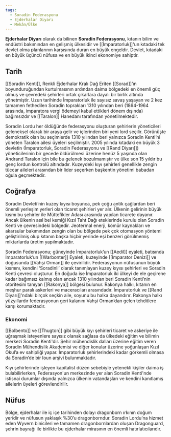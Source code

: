 ```yaml
---
tags:
  - Soradin Federasyonu
  - Ejderhalar Diyarı
  - Mekân/Ülke
---  
```

  
**Ejderhalar Diyarı** olarak da bilinen **Soradin Federasyonu**, kıtanın bilim ve endüstri bakımından en gelişmiş ülkesidir ve [[İmparatorluk]]'un kıtadaki tek devlet olma planlarının karşısında duran en büyük engeldir. Devlet, kıtadaki en büyük üçüncü nüfusa ve en büyük ikinci ekonomiye sahiptir.  
  
## Tarih  
[[Soradin Kenti]], Renkli Ejderhalar Kralı Dağ Eriten [[Sorad]]’ın boyunduruğundan kurtulmasının ardından daima bölgedeki en önemli güç olmuş ve çevredeki şehirleri ortak çıkarlara dayalı bir birlik altında yönetmiştir. Uzun tarihinde İmparatorluk ile sayısız savaş yaşayan ve 2 kez tamamen fethedilen Soradin toprakları 1310 yılından beri (1864-1964 arasında, imparatora vergi ödemeyi kabul ettikleri dönem dışında) bağımsızdır ve [[Taralon]] Hanedanı tarafından yönetilmektedir.  
  
Soradin Lordu her öldüğünde federasyonu oluşturan şehirlerin yöneticileri geleneksel olarak bir araya gelir ve içlerinden biri yeni lord seçilir. Görünüşte demokratik olan bu seçimlerde 1310 yılından beri yalnızca Soradin Kenti’ni yöneten Taralon ailesi üyeleri seçilmiştir. 2005 yılında kıtadaki en büyük 3 devletin (İmparatorluk, Soradin Federasyonu ve [[Rand Diyarı]]) yöneticilerinin bir gecede öldürülmesi üzerine henüz 5 yaşında olan Andrand Taralon için bile bu gelenek bozulmamıştır ve ülke son 15 yıldır bu genç lordun kontrolü altındadır. Kuzeydeki kıyı şehirleri genellikle zengin tüccar aileleri arasından bir lider seçerken başkentin yönetimi babadan oğula geçmektedir.  
  
## Coğrafya  
Soradin Devleti’nin kuzey kıyısı boyunca, pek çoğu antik çağlardan beri önemli yerleşim yerleri olan ticaret şehirleri yer alır. Ülkenin gelirinin büyük kısmı bu şehirler ile Müttefikler Adası arasında yapılan ticarete dayanır. Ancak ülkenin asıl bel kemiği Kızıl Taht Dağı eteklerinde kurulu olan Soradin Kenti ve çevresindeki bölgedir. Jeotermal enerji, kömür kaynakları ve akarsular bakımından zengin olan bu bölgede pek çok otomasyon yöntemi geliştirilmiş olup kıtanın başka hiçbir yerinde eşi benzeri görülmemiş miktarlarda üretim yapılmaktadır.  
  
Soradin Federasyonu; güneyinde İmparatorluk’un [[Aedil]] eyaleti, batısında İmparatorluk’un [[Warbonter]] Eyaleti, kuzeyinde [[İmparator Denizi]] ve doğusunda [[Vahşi Orman]] ile çevirilidir. Federasyonun nüfusunun büyük kısmını, kendini ‘Soradinli’ olarak tanımlayan kuzey kıyısı şehirleri ve Soradin Kenti çevresi oluşturur. En doğuda ise İmparatorluk iki ülkeyi de ele geçirene kadar bağımsız kalmış olan ancak 1310 yılından beri Soradin Kenti’nin otoritesini tanıyan [[Rakonya]] bölgesi bulunur. Rakonya halkı, kıtanın en meşhur paralı askerleri ve maceracıları arasındadır. İmparatorluk ve [[Rand Diyarı]]'ndaki birçok seçkin aile, soyunu bu halka dayandırır. Rakonya halkı yüzyıllardır federasyonun geri kalanını Vahşi Orman’dan gelen tehditlere karşı korumaktadır.  
  
### Ekonomi  
[[Bolbento]] ve [[Thugton]] gibi büyük kıyı şehirleri ticaret ve askeriye ile uğraşmak isteyenlere sayısız olanak sağlasa da ülkedeki eğitim ve bilimin merkezi Soradin Kenti'dir. Şehir mühendislik dalları üzerine eğitim veren Soradin Mühendislik Akademisi ve diğer konular üzerine yoğunlaşan Kızıl Okul’a ev sahipliği yapar. İmparatorluk şehirlerindeki kadar görkemli olmasa da Soradin’de bir Ioun arşivi bulunmaktadır.  
  
Kıyı şehirlerinde işleyen kapitalist düzen sebebiyle yetenekli kişiler daima iş bulabilirlerken, Federasyon'un merkezinde yer alan Soradin Kenti'nde istisnai durumlar dışında yalnızca ülkenin vatandaşları ve kendini kanıtlamış ailelerin üyeleri görevlendirilir.  
  
## Nüfus  
Bölge, ejderhalar ile iç içe tarihinden dolayı dragonborn ırkının doğum yeridir ve nüfusun yaklaşık %30’u dragonborndur. Soradin Lordu’na hizmet eden Wyvern binicileri ve tamamen dragonbornlardan oluşan Dragonguard, şehrin bayrağı ile birlikte bu ejderhalar mirasının en önemli hatırlatıcılarıdır.